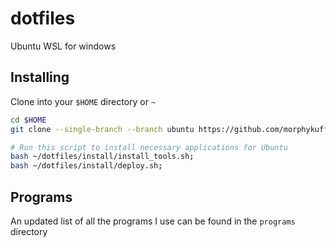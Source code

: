 # dotfiles  
Ubuntu WSL for windows 

## Installing

Clone into your `$HOME` directory or `~`

```bash
cd $HOME
git clone --single-branch --branch ubuntu https://github.com/morphykuffour/dotfiles.git 

# Run this script to install necessary applications for Ubuntu
bash ~/dotfiles/install/install_tools.sh;
bash ~/dotfiles/install/deploy.sh;

```
## Programs

An updated list of all the programs I use can be found in the `programs` directory
